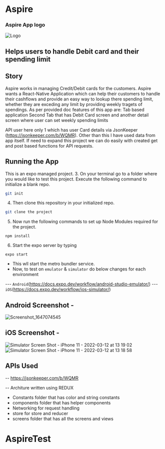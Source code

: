 # Aspire

### Aspire App logo

![Logo](https://user-images.githubusercontent.com/5277297/158010252-4e37f02e-b608-4b60-9e86-e1a74c287efd.png)


## Helps users to handle Debit card and their spending limit

## Story
Aspire works in managing Credit/Debit cards for the customers. Aspire wants a React-Native Application which can help their customers to handle their cashflows and provide an easy way to lookup there spending limit, whether they are exceding any limit by providing weekly tragets of spendings.
As per provided doc features of this app are:
Tab based application
Second Tab that has Debit Card screen
  and another detail screen where user can set weekly spending limits 

API user here only 1 which has user Card details via JsonKeeper (https://jsonkeeper.com/b/WQMR). Other than this I have used data from app itself. If need to expand this project we can do easily with created get and post based functions for API requests.

## Running the App

This is an expo managed project.
3. On your terminal go to a folder where you would like to test this project. Execute the following command to initialize a blank repo.
```sh
git init
```
4. Then clone this repository in your initialized repo.
```sh
git clone the project
```
5. Now run the following commands to set up Node Modules required for the project.
```
npm install
```
6. Start the expo server by typing
```
expo start
```
- This wll start the metro bundler service. 
- Now, to test on `emulator` & `simulator` do below changes for each environment

--- `Android`(https://docs.expo.dev/workflow/android-studio-emulator/)
--- `iOS`(https://docs.expo.dev/workflow/ios-simulator/) 


## Android Screenshot -
![Screenshot_1647074545](https://user-images.githubusercontent.com/5277297/158010967-7846209e-aff2-48b2-9758-f819bd329ce0.png)


## iOS Screenshot - 
![Simulator Screen Shot - iPhone 11 - 2022-03-12 at 13 19 02](https://user-images.githubusercontent.com/5277297/158010186-b2a3a0db-a889-438b-8f65-3b21ad7a3dee.png)
![Simulator Screen Shot - iPhone 11 - 2022-03-12 at 13 18 58](https://user-images.githubusercontent.com/5277297/158010202-54262c7f-1515-4366-ac34-6a120026bbf8.png)


## APIs Used
-- https://jsonkeeper.com/b/WQMR

-- Architure written using REDUX
- Constants folder that has color and string constants
- components folder that has helper components
- Networking for request handling
- store for store and reducer
- screens folder that has all the screens and views
# AspireTest

